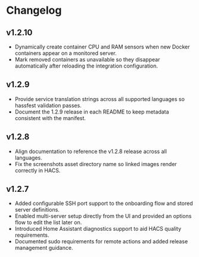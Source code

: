 # Changelog

## v1.2.10
- Dynamically create container CPU and RAM sensors when new Docker containers appear on a monitored server.
- Mark removed containers as unavailable so they disappear automatically after reloading the integration configuration.

## v1.2.9
- Provide service translation strings across all supported languages so hassfest validation passes.
- Document the 1.2.9 release in each README to keep metadata consistent with the manifest.

## v1.2.8
- Align documentation to reference the v1.2.8 release across all languages.
- Fix the screenshots asset directory name so linked images render correctly in HACS.

## v1.2.7
- Added configurable SSH port support to the onboarding flow and stored server definitions.
- Enabled multi-server setup directly from the UI and provided an options flow to edit the list later on.
- Introduced Home Assistant diagnostics support to aid HACS quality requirements.
- Documented sudo requirements for remote actions and added release management guidance.
